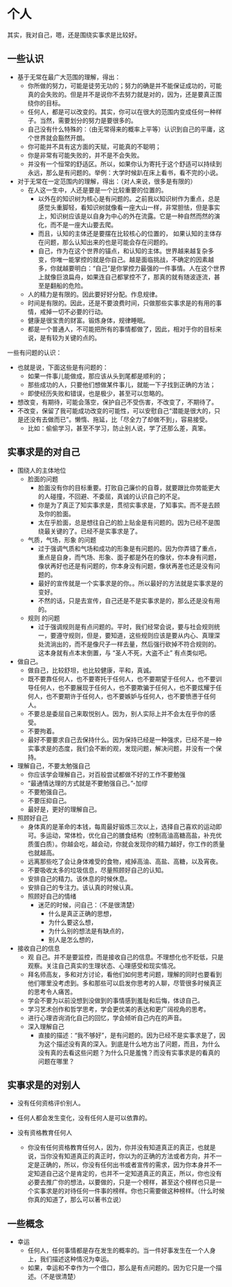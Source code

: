 # 个人

其实，我对自己，嗯，还是围绕实事求是比较好。


## 一些认识


- 基于无常在最广大范围的理解，得出：
  - 你所做的努力，可能是徒劳无功的；努力的确是并不能保证成功的，可能真的会失败的。但是并不是说你不去努力就是对的，因为，还是要真正围绕你的目标。
  - 任何人，都是可以改变的。其实，你可以在很大的范围内变成任何一种样子。当然，需要划分的努力是要很多的。
  - 自己没有什么特殊的：（由无常得来的概率上平等）认识到自己的平庸，这个世界就会豁然开朗。
  - 你可能并不具有这方面的天赋，可能真的不聪明；
  - 你是非常有可能失败的，并不是不会失败。
  - 并没有一个恒常的舒适区。所以，如果你认为寄托于这个舒适可以持续到永远，那么是有问题的。举例：大学时候趴在床上看书，看不完的小说。
- 对于无常在一定范围内的理解，得出：（对人来说，很多是有限的）
  - 在人这一生中，人还是要是一个比较重要的位置的。
    - 以外在的知识树为核心是有问题的。之前我以知识树作为重点，总是感觉头重脚轻，看知识树就像看一座大山一样，非常胆怯，但是事实上，知识树应该是以自身为中心的外在流露。它是一种自然而然的演化，而不是一座大山要去爬。
    - 而且，认知的主体还是要摆在比较核心的位置的， 如果认知的主体存在问题，那么认知出来的也是可能会存在问题的。
    - 自己，作为在这个世界的锚点，和认知的主体。世界越来越复杂多变，你唯一能掌控的就是你自己。越是面临挑战，不确定的因素越多，你就越要明白：“自己”是你掌控力最强的一件事情。人在这个世界上就像巨浪扁舟，如果连自己都掌控不了，那真的就有随波逐流，甚至是翻船的危险。
  - 人的精力是有限的。因此要好好分配。作息规律。
  - 时间是有限的。因此，还是不要浪费时间，只做那些实事求是的有用的事情，戒掉一切不必要的行动。
  - 健康是很宝贵的财富。锻炼身体，规律睡眠。
  - 都是一个普通人，不可能把所有的事情都做了，因此，相对于你的目标来说，是有较为关键的点的。


一些有问题的认识：

- 也就是说，下面这些是有问题的：
  - 如果一件事儿能做成，那应该从头到尾都是顺利的；
  - 那些成功的人，只要他们想做某件事儿，就能一下子找到正确的方法；
  - 即使经历失败和错误，也是极少，甚至可以忽略的。
- 想改变，有期待，可能会落空，保护自己不受伤害，不改变了，不期待了。
- 不改变，保留了我可能成功改变的可能性，可以安慰自己“潜能是很大的，只是还没有去做而已”。懒惰、拖延，比「尽全力了却做不到」，容易接受。
  - 比如：偷偷学习，甚至不学习，防止别人说，学了还那么差，真笨。


## 实事求是的对自己

- 围绕人的主体地位
  - 脸面的问题
    - 脸面没有你的目标重要。打败自己廉价的自尊，就要跟比你势能更大的人碰撞，不回避、不委屈，真诚的认识自己的不足。
    - 你是为了真正了知实事求是，贯彻实事求是，了知事实。而不是去顾及你的脸面。
    - 太在乎脸面，总是想往自己的脸上贴金是有问题的。因为已经不是围绕最关键的了。已经不是实事求是了。
  - 气质，气场，形象 的问题
    - 过于强调气质和气场和成功的形象是有问题的。因为你弄错了重点，重点是自身，而气场、形象、面子都是外在的像状，你本身有问题，像状再好也还是有问题的，你本身没有问题，像状再差也还是没有问题的。
    - 最好的宣传就是一个实事求是的你。。所以最好的方法就是实事求是的变好。
    - 不然的话，只是去宣传，自己还是不是实事求是的，那么还是没有用的。
  - 规则 的问题
    - 过于强调规则是有点问题的。平时，我们经常会说，要与社会规则统一，要遵守规则，但是，要知道，这些规则应该是要从内心、真理深处流淌出的，而不是像尺子一样去量，然后强行砍掉不符合规则的。这本身就有点本末倒置，与 “圣人不死，大盗不止” 有点类似吧。
- 做自己。
  - 做自己，比较舒坦，也比较健康，平和，真诚。
  - 既不要靠任何人，也不要寄托于任何人，也不要期望于任何人，也不要训导任何人，也不要展现于任何人，也不要欺骗于任何人，也不要炫耀于任何人，也不要期许于任何人，也不要嫉妒与任何人，也不要愤懑于任何人。
  - 不要总是委屈自己来取悦别人。因为，别人实际上并不会太在乎你的感受。
  - 不要拘着。
  - 最好不要要求自己去保持什么。因为保持已经是一种强求，已经不是一种实事求是的态度，我们会不断的观，发现问题，解决问题，并没有一个保持。
- 理解自己，不要太勉强自己
  - 你应该学会理解自己，对百般尝试都做不好的工作不要勉强
  - “最通情达理的方式就是不要勉强自己。”-加缪
  - 不要勉强自己。
  - 不要压抑自己。
  - 最好是，更好的理解自己。
- 照顾好自己
  - 身体真的是革命的本钱，每周最好锻炼三次以上，选择自己喜欢的运动即可。多运动，常体检，优化自己的膳食结构（控制高油高糖高盐，补充优质蛋白质）。你越会吃，越会动，你就会发现你的精力越好，你工作的质量也就越高。
  - 远离那些吃了会让身体难受的食物，戒掉高油、高盐、高糖，以及宵夜。
  - 不要吸收太多的垃圾信息，尽量照顾好自己的认知。
  - 安排自己的精力。该休息的时候休息。
  - 安排自己的专注力。该认真的时候认真。
  - 照顾好自己的情绪
    - 迷茫的时候，问自己：（不是很清楚）
      - 什么是真正正确的思想，
      - 为什么要这么想，
      - 为什么别的想法是有缺点的，
      - 别人是怎么想的，
- 接收自己的信息
  - 观 自己。并不是要监控，而是接收自己的信息。不理想化也不贬低，只是观察。关注自己真实的生理状态、心理感受和现实情况。
  - 拜名师高友，多和对方讨论，看他们如何思考问题，理解的同时也要看到他们哪里没考虑到。多和那些可以启发你思考的人聊，尽管很多时候真正的思考令人痛苦。
  - 学会不要为以前没想到没做到的事情感到羞耻和后悔，体谅自己。
  - 学习艺术创作和哲学思考，学会更优美的表达和更广阔视角的思考。
  - 进行心理咨询消化自己的回忆，学会倾听自己内在的声音。
  - 深入理解自己
    - 直接的描述：“我不够好”，是有问题的。因为已经不是实事求是了，因为这个描述没有真的深入。到底是什么地方出了问题，而且，为什么没有真的去看这些问题？为什么只是羞愧？而没有实事求是的看真的问题在哪里？


## 实事求是的对别人



- 没有任何资格评价别人。
- 任何人都会发生变化，没有任何人是可以依靠的。

- 没有资格教育任何人
  - 你没有任何资格教育任何人，因为，你并没有知道真正的真正，也就是说，当你没有知道真正的真正时，你以为的正确的方法或者方向，并不一定是正确的，所以，你没有任何出书或者宣传的需求，因为你本身并不一定知道自己这个是肯定的，也并不一定知道真正的真正，所以，你也没有必要去推广你的想法，以要做的，只是一个榜样，甚至这个榜样也只是一个实事求是的对待任何一件事的榜样。你也只需要做这种榜样。（什么时候你真的知道了，那么可以著书立说）



## 一些概念


- 幸运
  - 任何人，任何事情都是存在发生的概率的。当一件好事发生在一个人身上，我们描述这种情况为幸运。
  - 如果，幸运和不幸作为一个借口，那么是有点问题的。因为它只是一个描述。（不是很清楚）


